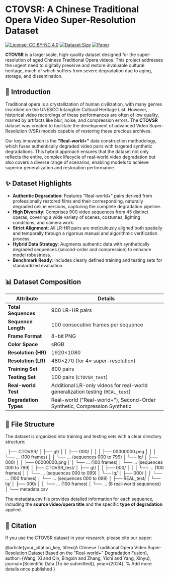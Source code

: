 # CTOVSR: A Chinese Traditional Opera Video Super-Resolution Dataset

[![License: CC BY-NC 4.0](https://img.shields.io/badge/License-CC%20BY--NC%204.0-blue.svg)](https://creativecommons.org/licenses/by-nc/4.0/)
[![Dataset Size](https://img.shields.io/badge/Dataset%20Size-XX%20GB-orange.svg)](https://your-science-data-bank-link.com)
[![Paper](https://img.shields.io/badge/Paper-Link%20to%20be%20added-brightgreen.svg)](https://your-paper-link.com)

**CTOVSR** is a large-scale, high-quality dataset designed for the super-resolution of aged Chinese Traditional Opera videos. This project addresses the urgent need to digitally preserve and restore invaluable cultural heritage, much of which suffers from severe degradation due to aging, storage, and dissemination.

## 🌟 Introduction

Traditional opera is a crystallization of human civilization, with many genres inscribed on the UNESCO Intangible Cultural Heritage List. However, historical video recordings of these performances are often of low quality, marred by artifacts like blur, noise, and compression errors. The **CTOVSR** dataset was created to facilitate the development of advanced Video Super-Resolution (VSR) models capable of restoring these precious archives.

Our key innovation is the **"Real-world+"** data construction methodology, which fuses authentically degraded video pairs with targeted synthetic degradations. This hybrid approach ensures that the dataset not only reflects the entire, complex lifecycle of real-world video degradation but also covers a diverse range of scenarios, enabling models to achieve superior generalization and restoration performance.

## ✨ Dataset Highlights

*   **Authentic Degradation**: Features "Real-world+" pairs derived from professionally restored films and their corresponding, naturally degraded online versions, capturing the complete degradation pipeline.
*   **High Diversity**: Comprises 900 video sequences from 45 distinct operas, covering a wide variety of scenes, costumes, lighting conditions, and camera work.
*   **Strict Alignment**: All LR-HR pairs are meticulously aligned both spatially and temporally through a rigorous manual and algorithmic verification process.
*   **Hybrid Data Strategy**: Augments authentic data with synthetically degraded sequences (second-order and compression) to enhance model robustness.
*   **Benchmark Ready**: Includes clearly defined training and testing sets for standardized evaluation.

## 📊 Dataset Composition

| Attribute             | Details                                                      |
| --------------------- | ------------------------------------------------------------ |
| **Total Sequences**   | 900 LR-HR pairs                                              |
| **Sequence Length**   | 100 consecutive frames per sequence                          |
| **Frame Format**      | 8-bit PNG                                                    |
| **Color Space**       | sRGB                                                         |
| **Resolution (HR)**   | 1920×1080                                                    |
| **Resolution (LR)**   | 480×270 (for 4× super-resolution)                            |
| **Training Set**      | 800 pairs                                                    |
| **Testing Set**       | 100 pairs (`CTOVSR_test`)                                    |
| **Real-world Test**   | Additional LR-only videos for real-world generalization testing (`REAL_test`) |
| **Degradation Types** | Real-world ("Real-world+"), Second-Order Synthetic, Compression Synthetic |

## 📁 File Structure

The dataset is organized into training and testing sets with a clear directory structure:

.
├── CTOVSR/
│   ├── gt/
│   │   ├── 000/
│   │   │   ├── 00000000.png
│   │   │   └── ... (100 frames)
│   │   └── ... (sequences 000 to 799)
│   └── lq/
│       ├── 000/
│       │   ├── 00000000.png
│       │   └── ... (100 frames)
│       └── ... (sequences 000 to 799)
│
├── CTOVSR_test/
│   ├── gt/
│   │   ├── 000/
│   │   │   └── ... (100 frames)
│   │   └── ... (sequences 000 to 099)
│   └── lq/
│       ├── 000/
│       │   └── ... (100 frames)
│       └── ... (sequences 000 to 099)
│
├── REAL_test/
│   └── lq/
│       ├── 000/
│       │   └── ... (100 frames)
│       └── ... (8 real-world sequences)
│
└── metadata.csv

The metadata.csv file provides detailed information for each sequence, including the **source video/opera title**  and the specific **type of degradation** applied.

## 📜 Citation

If you use the CTOVSR dataset in your research, please cite our paper:

@article{your_citation_key,
  title={A Chinese Traditional Opera Video Super-Resolution Dataset Based on the "Real-world+" Degradation Fusion},
  author={Wang, Xi and Qin, Bingxin and Zhang, Yichi and Yang, Xinyu},
  journal={Scientific Data (To be submitted)},
  year={2024},
  % Add more details once published
}
